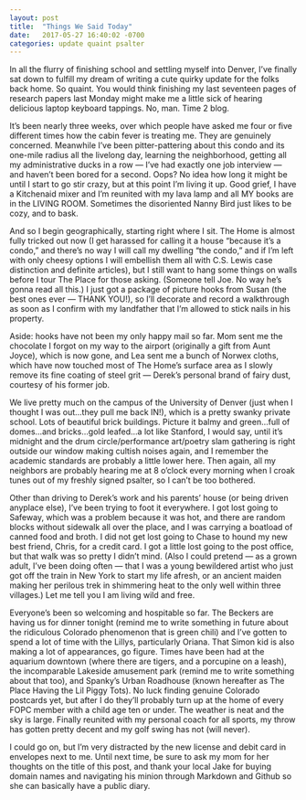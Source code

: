 ```yaml
---
layout: post
title:  "Things We Said Today"
date:   2017-05-27 16:40:02 -0700
categories: update quaint psalter
---
```

In all the flurry of finishing school and settling myself into Denver,
I’ve finally sat down to fulfill my dream of writing a cute quirky
update for the folks back home. So quaint. You would think finishing my
last seventeen pages of research papers last Monday might make me a
little sick of hearing delicious laptop keyboard tappings. No, man. Time
2 blog.

It’s been nearly three weeks, over which people have asked me four or
five different times how the cabin fever is treating me. They are
genuinely concerned. Meanwhile I’ve been pitter-pattering about this
condo and its one-mile radius all the livelong day, learning the
neighborhood, getting all my administrative ducks in a row — I’ve had
exactly one job interview — and haven’t been bored for a second. Oops?
No idea how long it might be until I start to go stir crazy, but at this
point I’m living it up. Good grief, I have a Kitchenaid mixer and I’m
reunited with my lava lamp and all MY books are in the LIVING ROOM.
Sometimes the disoriented Nanny Bird just likes to be cozy, and to bask.

And so I begin geographically, starting right where I sit. The Home is
almost fully tricked out now (I get harassed for calling it a house
“because it’s a condo,” and there’s no way I will call my dwelling “the
condo,” and if I’m left with only cheesy options I will embellish them
all with C.S. Lewis case distinction and definite articles), but I still
want to hang some things on walls before I tour The Place for those
asking. (Someone tell Joe. No way he’s gonna read all this.) I just got
a package of picture hooks from Susan (the best ones ever — THANK YOU!),
so I’ll decorate and record a walkthrough as soon as I confirm with my
landfather that I’m allowed to stick nails in his property.

Aside: hooks have not been my only happy mail so far. Mom sent me the
chocolate I forgot on my way to the airport (originally a gift from Aunt
Joyce), which is now gone, and Lea sent me a bunch of Norwex cloths,
which have now touched most of The Home’s surface area as I slowly
remove its fine coating of steel grit — Derek’s personal brand of fairy
dust, courtesy of his former job.

We live pretty much on the campus of the University of Denver (just when
I thought I was out…they pull me back IN!), which is a pretty swanky
private school. Lots of beautiful brick buildings. Picture it balmy and
green…full of domes…and bricks…gold leafed…a lot like Stanford, I would
say, until it’s midnight and the drum circle/performance art/poetry slam
gathering is right outside our window making cultish noises again, and I
remember the academic standards are probably a little lower here. Then
again, all my neighbors are probably hearing me at 8 o’clock every
morning when I croak tunes out of my freshly signed psalter, so I can’t
be too bothered.

Other than driving to Derek’s work and his parents’ house (or being
driven anyplace else), I’ve been trying to foot it everywhere. I got
lost going to Safeway, which was a problem because it was hot, and there
are random blocks without sidewalk all over the place, and I was
carrying a boatload of canned food and broth. I did not get lost going
to Chase to hound my new best friend, Chris, for a credit card. I got a
little lost going to the post office, but that walk was so pretty I
didn’t mind. (Also I could pretend — as a grown adult, I’ve been doing
often — that I was a young bewildered artist who just got off the train
in New York to start my life afresh, or an ancient maiden making her
perilous trek in shimmering heat to the only well within three
villages.) Let me tell you I am living wild and free.

Everyone’s been so welcoming and hospitable so far. The Beckers are
having us for dinner tonight (remind me to write something in future
about the ridiculous Colorado phenomenon that is green chili) and I’ve
gotten to spend a lot of time with the Lillys, particularly Oriana. That
Simon kid is also making a lot of appearances, go figure. Times have
been had at the aquarium downtown (where there are tigers, and a
porcupine on a leash), the incomparable Lakeside amusement park (remind
me to write something about that too), and Spanky’s Urban Roadhouse
(known hereafter as The Place Having the Lil Piggy Tots). No luck
finding genuine Colorado postcards yet, but after I do they’ll probably
turn up at the home of every FOPC member with a child age ten or under.
The weather is neat and the sky is large. Finally reunited with my
personal coach for all sports, my throw has gotten pretty decent and my
golf swing has not (will never).

I could go on, but I’m very distracted by the new license and debit card
in envelopes next to me. Until next time, be sure to ask my mom for her
thoughts on the title of this post, and thank your local Jake for buying
domain names and navigating his minion through Markdown and Github so
she can basically have a public diary.
